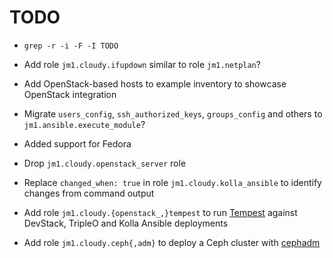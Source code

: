# TODO

* `grep -r -i -F -I TODO`

* Add role `jm1.cloudy.ifupdown` similar to role `jm1.netplan`?

* Add OpenStack-based hosts to example inventory to showcase OpenStack integration

* Migrate `users_config`, `ssh_authorized_keys`, `groups_config` and others to `jm1.ansible.execute_module`?

* Added support for Fedora

* Drop `jm1.cloudy.openstack_server` role

* Replace `changed_when: true` in role `jm1.cloudy.kolla_ansible` to identify changes from command output

* Add role `jm1.cloudy.{openstack_,}tempest` to run [Tempest](https://docs.openstack.org/tempest/latest/) against
  DevStack, TripleO and Kolla Ansible deployments

* Add role `jm1.cloudy.ceph{,adm}` to deploy a Ceph cluster with [cephadm](https://docs.ceph.com/en/quincy/cephadm/)
